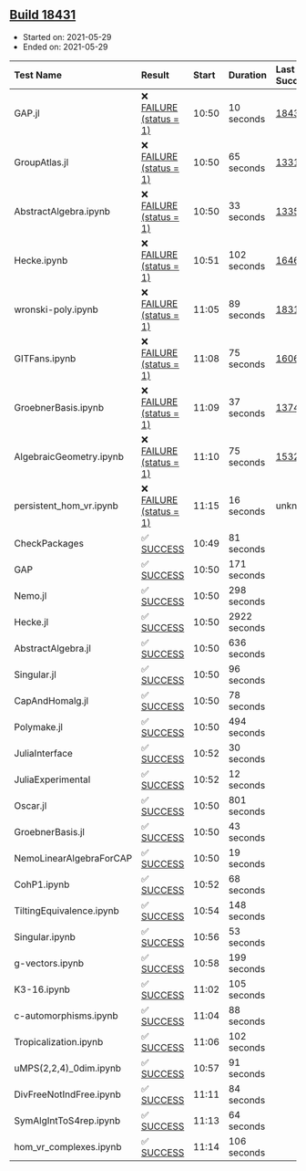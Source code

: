 ## [Build 18431](https://oscarci.mathematik.uni-kl.de/job/oscar/18431/)

* Started on: 2021-05-29
* Ended on: 2021-05-29

| Test Name    | Result | Start | Duration | Last Success | First Failure |
|:-------------|:-------|:------|:---------|:-------------|:--------------|
| GAP.jl | ❌ [FAILURE (status = 1)](https://oscarci.mathematik.uni-kl.de/job/oscar/18431/artifact/logs/build-18431/GAP.jl.log) | 10:50 | 10 seconds | [18430](https://oscarci.mathematik.uni-kl.de/job/oscar/18430/) | [18431](https://oscarci.mathematik.uni-kl.de/job/oscar/18431/) |
| GroupAtlas.jl | ❌ [FAILURE (status = 1)](https://oscarci.mathematik.uni-kl.de/job/oscar/18431/artifact/logs/build-18431/GroupAtlas.jl.log) | 10:50 | 65 seconds | [13311](https://oscarci.mathematik.uni-kl.de/job/oscar/13311/) | [13312](https://oscarci.mathematik.uni-kl.de/job/oscar/13312/) |
| AbstractAlgebra.ipynb | ❌ [FAILURE (status = 1)](https://oscarci.mathematik.uni-kl.de/job/oscar/18431/artifact/logs/build-18431/AbstractAlgebra.ipynb.log) | 10:50 | 33 seconds | [13355](https://oscarci.mathematik.uni-kl.de/job/oscar/13355/) | [13356](https://oscarci.mathematik.uni-kl.de/job/oscar/13356/) |
| Hecke.ipynb | ❌ [FAILURE (status = 1)](https://oscarci.mathematik.uni-kl.de/job/oscar/18431/artifact/logs/build-18431/Hecke.ipynb.log) | 10:51 | 102 seconds | [16463](https://oscarci.mathematik.uni-kl.de/job/oscar/16463/) | [16464](https://oscarci.mathematik.uni-kl.de/job/oscar/16464/) |
| wronski-poly.ipynb | ❌ [FAILURE (status = 1)](https://oscarci.mathematik.uni-kl.de/job/oscar/18431/artifact/logs/build-18431/wronski-poly.ipynb.log) | 11:05 | 89 seconds | [18314](https://oscarci.mathematik.uni-kl.de/job/oscar/18314/) | [18315](https://oscarci.mathematik.uni-kl.de/job/oscar/18315/) |
| GITFans.ipynb | ❌ [FAILURE (status = 1)](https://oscarci.mathematik.uni-kl.de/job/oscar/18431/artifact/logs/build-18431/GITFans.ipynb.log) | 11:08 | 75 seconds | [16068](https://oscarci.mathematik.uni-kl.de/job/oscar/16068/) | [16069](https://oscarci.mathematik.uni-kl.de/job/oscar/16069/) |
| GroebnerBasis.ipynb | ❌ [FAILURE (status = 1)](https://oscarci.mathematik.uni-kl.de/job/oscar/18431/artifact/logs/build-18431/GroebnerBasis.ipynb.log) | 11:09 | 37 seconds | [13748](https://oscarci.mathematik.uni-kl.de/job/oscar/13748/) | [13749](https://oscarci.mathematik.uni-kl.de/job/oscar/13749/) |
| AlgebraicGeometry.ipynb | ❌ [FAILURE (status = 1)](https://oscarci.mathematik.uni-kl.de/job/oscar/18431/artifact/logs/build-18431/AlgebraicGeometry.ipynb.log) | 11:10 | 75 seconds | [15322](https://oscarci.mathematik.uni-kl.de/job/oscar/15322/) | [15323](https://oscarci.mathematik.uni-kl.de/job/oscar/15323/) |
| persistent_hom_vr.ipynb | ❌ [FAILURE (status = 1)](https://oscarci.mathematik.uni-kl.de/job/oscar/18431/artifact/logs/build-18431/persistent_hom_vr.ipynb.log) | 11:15 | 16 seconds | unknown | unknown |
| CheckPackages | ✅ [SUCCESS](https://oscarci.mathematik.uni-kl.de/job/oscar/18431/artifact/logs/build-18431/CheckPackages.log) | 10:49 | 81 seconds |  |  |
| GAP | ✅ [SUCCESS](https://oscarci.mathematik.uni-kl.de/job/oscar/18431/artifact/logs/build-18431/GAP.log) | 10:50 | 171 seconds |  |  |
| Nemo.jl | ✅ [SUCCESS](https://oscarci.mathematik.uni-kl.de/job/oscar/18431/artifact/logs/build-18431/Nemo.jl.log) | 10:50 | 298 seconds |  |  |
| Hecke.jl | ✅ [SUCCESS](https://oscarci.mathematik.uni-kl.de/job/oscar/18431/artifact/logs/build-18431/Hecke.jl.log) | 10:50 | 2922 seconds |  |  |
| AbstractAlgebra.jl | ✅ [SUCCESS](https://oscarci.mathematik.uni-kl.de/job/oscar/18431/artifact/logs/build-18431/AbstractAlgebra.jl.log) | 10:50 | 636 seconds |  |  |
| Singular.jl | ✅ [SUCCESS](https://oscarci.mathematik.uni-kl.de/job/oscar/18431/artifact/logs/build-18431/Singular.jl.log) | 10:50 | 96 seconds |  |  |
| CapAndHomalg.jl | ✅ [SUCCESS](https://oscarci.mathematik.uni-kl.de/job/oscar/18431/artifact/logs/build-18431/CapAndHomalg.jl.log) | 10:50 | 78 seconds |  |  |
| Polymake.jl | ✅ [SUCCESS](https://oscarci.mathematik.uni-kl.de/job/oscar/18431/artifact/logs/build-18431/Polymake.jl.log) | 10:50 | 494 seconds |  |  |
| JuliaInterface | ✅ [SUCCESS](https://oscarci.mathematik.uni-kl.de/job/oscar/18431/artifact/logs/build-18431/JuliaInterface.log) | 10:52 | 30 seconds |  |  |
| JuliaExperimental | ✅ [SUCCESS](https://oscarci.mathematik.uni-kl.de/job/oscar/18431/artifact/logs/build-18431/JuliaExperimental.log) | 10:52 | 12 seconds |  |  |
| Oscar.jl | ✅ [SUCCESS](https://oscarci.mathematik.uni-kl.de/job/oscar/18431/artifact/logs/build-18431/Oscar.jl.log) | 10:50 | 801 seconds |  |  |
| GroebnerBasis.jl | ✅ [SUCCESS](https://oscarci.mathematik.uni-kl.de/job/oscar/18431/artifact/logs/build-18431/GroebnerBasis.jl.log) | 10:50 | 43 seconds |  |  |
| NemoLinearAlgebraForCAP | ✅ [SUCCESS](https://oscarci.mathematik.uni-kl.de/job/oscar/18431/artifact/logs/build-18431/NemoLinearAlgebraForCAP.log) | 10:50 | 19 seconds |  |  |
| CohP1.ipynb | ✅ [SUCCESS](https://oscarci.mathematik.uni-kl.de/job/oscar/18431/artifact/logs/build-18431/CohP1.ipynb.log) | 10:52 | 68 seconds |  |  |
| TiltingEquivalence.ipynb | ✅ [SUCCESS](https://oscarci.mathematik.uni-kl.de/job/oscar/18431/artifact/logs/build-18431/TiltingEquivalence.ipynb.log) | 10:54 | 148 seconds |  |  |
| Singular.ipynb | ✅ [SUCCESS](https://oscarci.mathematik.uni-kl.de/job/oscar/18431/artifact/logs/build-18431/Singular.ipynb.log) | 10:56 | 53 seconds |  |  |
| g-vectors.ipynb | ✅ [SUCCESS](https://oscarci.mathematik.uni-kl.de/job/oscar/18431/artifact/logs/build-18431/g-vectors.ipynb.log) | 10:58 | 199 seconds |  |  |
| K3-16.ipynb | ✅ [SUCCESS](https://oscarci.mathematik.uni-kl.de/job/oscar/18431/artifact/logs/build-18431/K3-16.ipynb.log) | 11:02 | 105 seconds |  |  |
| c-automorphisms.ipynb | ✅ [SUCCESS](https://oscarci.mathematik.uni-kl.de/job/oscar/18431/artifact/logs/build-18431/c-automorphisms.ipynb.log) | 11:04 | 88 seconds |  |  |
| Tropicalization.ipynb | ✅ [SUCCESS](https://oscarci.mathematik.uni-kl.de/job/oscar/18431/artifact/logs/build-18431/Tropicalization.ipynb.log) | 11:06 | 102 seconds |  |  |
| uMPS(2,2,4)_0dim.ipynb | ✅ [SUCCESS](https://oscarci.mathematik.uni-kl.de/job/oscar/18431/artifact/logs/build-18431/uMPS-2-2-4-_0dim.ipynb.log) | 10:57 | 91 seconds |  |  |
| DivFreeNotIndFree.ipynb | ✅ [SUCCESS](https://oscarci.mathematik.uni-kl.de/job/oscar/18431/artifact/logs/build-18431/DivFreeNotIndFree.ipynb.log) | 11:11 | 84 seconds |  |  |
| SymAlgIntToS4rep.ipynb | ✅ [SUCCESS](https://oscarci.mathematik.uni-kl.de/job/oscar/18431/artifact/logs/build-18431/SymAlgIntToS4rep.ipynb.log) | 11:13 | 64 seconds |  |  |
| hom_vr_complexes.ipynb | ✅ [SUCCESS](https://oscarci.mathematik.uni-kl.de/job/oscar/18431/artifact/logs/build-18431/hom_vr_complexes.ipynb.log) | 11:14 | 106 seconds |  |  |
